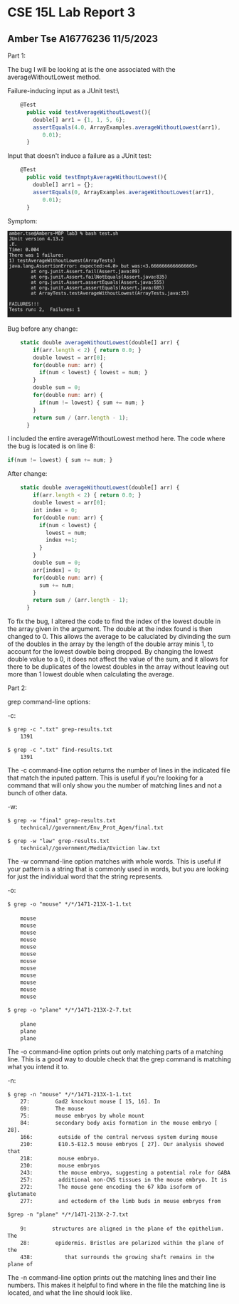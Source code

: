 # CSE 15L Lab Report 3
## Amber Tse A16776236 11/5/2023

Part 1:

The bug I will be looking at is the one associated with the averageWithoutLowest method.


Failure-inducing input as a JUnit test:\

``` javascript
    @Test
      public void testAverageWithoutLowest(){
        double[] arr1 = {1, 1, 5, 6};
        assertEquals(4.0, ArrayExamples.averageWithoutLowest(arr1),
           0.01);
      }
```
Input that doesn't induce a failure as a JUnit test:
``` javascript
    @Test
      public void testEmptyAverageWithoutLowest(){
        double[] arr1 = {};
        assertEquals(0, ArrayExamples.averageWithoutLowest(arr1),
           0.01);
      }
```
Symptom:

![Image](symptom.png)

Bug before any change:

``` javascript
    static double averageWithoutLowest(double[] arr) {
        if(arr.length < 2) { return 0.0; }
        double lowest = arr[0];
        for(double num: arr) {
          if(num < lowest) { lowest = num; }
        }
        double sum = 0;
        for(double num: arr) {
          if(num != lowest) { sum += num; }
        }
        return sum / (arr.length - 1);
      }
```

I included the entire averageWithoutLowest method here. The code where the bug is located is on line 8:
``` javascript
if(num != lowest) { sum += num; }
```

After change:

``` javascript
    static double averageWithoutLowest(double[] arr) {
        if(arr.length < 2) { return 0.0; }
        double lowest = arr[0];
        int index = 0;
        for(double num: arr) {
          if(num < lowest) { 
            lowest = num;
            index +=1;
          }
        }
        double sum = 0;
        arr[index] = 0;
        for(double num: arr) {
          sum += num; 
        }
        return sum / (arr.length - 1);
      }
```
  To fix the bug, I altered the code to find the index of the lowest double in the array given in the argument. The double at the index found is then changed to 0. This allows the average to be caluclated by divinding the sum of the doubles in the array by the length of the double array minis 1, to account for the lowest dowble being dropped. By changing the lowest double value to a 0, it does not affect the value of the sum, and it allows for there to be duplicates of the lowest doubles in the array without leaving out more than 1 lowest double when calculating the average. 

Part 2:

grep command-line options:

-c:

```
$ grep -c ".txt" grep-results.txt
    1391
```
```
$ grep -c ".txt" find-results.txt
    1391
```
The -c command-line option returns the number of lines in the indicated file that match the inputed pattern. This is useful if you're looking for a command that will only show you the number of matching lines and not a bunch of other data. 


-w:
```
$ grep -w "final" grep-results.txt
    technical//government/Env_Prot_Agen/final.txt
```
```
$ grep -w "law" grep-results.txt
    technical//government/Media/Eviction law.txt
```

The -w command-line option matches with whole words. This is useful if your pattern is a string that is commonly used in words, but you are looking for just the individual word that the string represents. 


-o:
```
$ grep -o "mouse" */*/1471-213X-1-1.txt

    mouse
    mouse
    mouse
    mouse
    mouse
    mouse
    mouse
    mouse
    mouse
    mouse
    mouse
    mouse
```
```
$ grep -o "plane" */*/1471-213X-2-7.txt

    plane
    plane
    plane
```

The -o command-line option prints out only matching parts of a matching line. This is a good way to double check that the grep command is matching what you intend it to.


-n:

```
$ grep -n "mouse" */*/1471-213X-1-1.txt 
    27:        Gad2 knockout mouse [ 15, 16]. In
    69:        The mouse 
    75:        mouse embryos by whole mount 
    84:        secondary body axis formation in the mouse embryo [ 28].
    166:        outside of the central nervous system during mouse
    210:        E10.5-E12.5 mouse embryos [ 27]. Our analysis showed that 
    218:        mouse embryo.
    230:        mouse embryos 
    243:        the mouse embryo, suggesting a potential role for GABA
    257:        additional non-CNS tissues in the mouse embryo. It is
    272:        The mouse gene encoding the 67 kDa isoform of glutamate
    277:        and ectoderm of the limb buds in mouse embryos from
```
```
$grep -n "plane" */*/1471-213X-2-7.txt

    9:        structures are aligned in the plane of the epithelium. The
    28:        epidermis. Bristles are polarized within the plane of the
    438:          that surrounds the growing shaft remains in the plane of
```
The -n command-line option prints out the matching lines and their line numbers. This makes it helpful to find where in the file the matching line is located, and what the line should look like. 


